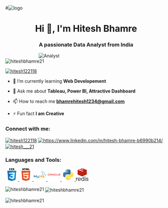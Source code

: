 #![logo](https://github.com/HiteshBhamre21/HiteshBhamre21/blob/main/banner.png)
<h1 align="center">Hi 👋, I'm Hitesh Bhamre</h1>
<h3 align="center">A passionate Data Analyst from India</h3>
<img align="right" alt="Analyst" width="400" src="https://i.pinimg.com/originals/91/16/8b/91168b4873f6659b3e9fdfe4b89cd864.gif"

<p align="left"> <img src="https://komarev.com/ghpvc/?username=hiteshbhamre21&label=Profile%20views&color=0e75b6&style=flat" alt="hiteshbhamre21" /> </p>

<p align="left"> <a href="https://twitter.com/hitesh122118" target="blank"><img src="https://img.shields.io/twitter/follow/hitesh122118?logo=twitter&style=for-the-badge" alt="hitesh122118" /></a> </p>

- 🌱 I’m currently learning **Web Developement**

- 💬 Ask me about **Tableau, Power BI, Attractive Dashboard**

- 📫 How to reach me **bhamrehitesh1234@gmail.com**

- ⚡ Fun fact **I am Creative**

<h3 align="left">Connect with me:</h3>
<p align="left">
<a href="https://twitter.com/hitesh122118" target="blank"><img align="center" src="https://raw.githubusercontent.com/rahuldkjain/github-profile-readme-generator/master/src/images/icons/Social/twitter.svg" alt="hitesh122118" height="30" width="40" /></a>
<a href="https://linkedin.com/in/https://www.linkedin.com/in/hitesh-bhamre-b6990b214/" target="blank"><img align="center" src="https://raw.githubusercontent.com/rahuldkjain/github-profile-readme-generator/master/src/images/icons/Social/linked-in-alt.svg" alt="https://www.linkedin.com/in/hitesh-bhamre-b6990b214/" height="30" width="40" /></a>
<a href="https://instagram.com/hitesh___21" target="blank"><img align="center" src="https://raw.githubusercontent.com/rahuldkjain/github-profile-readme-generator/master/src/images/icons/Social/instagram.svg" alt="hitesh___21" height="30" width="40" /></a>
</p>

<h3 align="left">Languages and Tools:</h3>
<p align="left"> <a href="https://www.w3schools.com/css/" target="_blank" rel="noreferrer"> <img src="https://raw.githubusercontent.com/devicons/devicon/master/icons/css3/css3-original-wordmark.svg" alt="css3" width="40" height="40"/> </a> <a href="https://www.w3.org/html/" target="_blank" rel="noreferrer"> <img src="https://raw.githubusercontent.com/devicons/devicon/master/icons/html5/html5-original-wordmark.svg" alt="html5" width="40" height="40"/> </a> <a href="https://www.mysql.com/" target="_blank" rel="noreferrer"> <img src="https://raw.githubusercontent.com/devicons/devicon/master/icons/mysql/mysql-original-wordmark.svg" alt="mysql" width="40" height="40"/> </a> <a href="https://www.oracle.com/" target="_blank" rel="noreferrer"> <img src="https://raw.githubusercontent.com/devicons/devicon/master/icons/oracle/oracle-original.svg" alt="oracle" width="40" height="40"/> </a> <a href="https://www.python.org" target="_blank" rel="noreferrer"> <img src="https://raw.githubusercontent.com/devicons/devicon/master/icons/python/python-original.svg" alt="python" width="40" height="40"/> </a> <a href="https://redis.io" target="_blank" rel="noreferrer"> <img src="https://raw.githubusercontent.com/devicons/devicon/master/icons/redis/redis-original-wordmark.svg" alt="redis" width="40" height="40"/> </a> </p>

<p><img align="left" src="https://github-readme-stats.vercel.app/api/top-langs?username=hiteshbhamre21&show_icons=true&locale=en&layout=compact" alt="hiteshbhamre21" /></p>

<p>&nbsp;<img align="center" src="https://github-readme-stats.vercel.app/api?username=hiteshbhamre21&show_icons=true&locale=en" alt="hiteshbhamre21" /></p>

<p><img align="center" src="https://github-readme-streak-stats.herokuapp.com/?user=hiteshbhamre21&" alt="hiteshbhamre21" /></p>

